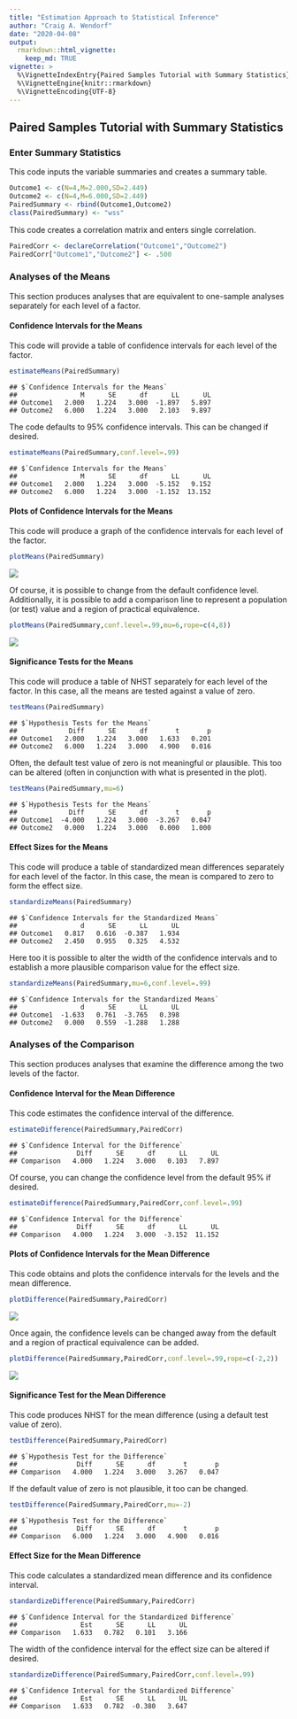 ```yaml
---
title: "Estimation Approach to Statistical Inference"
author: "Craig A. Wendorf"
date: "2020-04-08"
output: 
  rmarkdown::html_vignette:
    keep_md: TRUE
vignette: >
  %\VignetteIndexEntry{Paired Samples Tutorial with Summary Statistics}
  %\VignetteEngine{knitr::rmarkdown}
  %\VignetteEncoding{UTF-8}
---
```






## Paired Samples Tutorial with Summary Statistics

### Enter Summary Statistics

This code inputs the variable summaries and creates a summary table.

```r
Outcome1 <- c(N=4,M=2.000,SD=2.449)
Outcome2 <- c(N=4,M=6.000,SD=2.449)
PairedSummary <- rbind(Outcome1,Outcome2)
class(PairedSummary) <- "wss"
```

This code creates a correlation matrix and enters single correlation.

```r
PairedCorr <- declareCorrelation("Outcome1","Outcome2")
PairedCorr["Outcome1","Outcome2"] <- .500
```
 
### Analyses of the Means

This section produces analyses that are equivalent to one-sample analyses separately for each level of a factor.

#### Confidence Intervals for the Means

This code will provide a table of confidence intervals for each level of the factor.

```r
estimateMeans(PairedSummary)
```

```
## $`Confidence Intervals for the Means`
##                M      SE      df      LL      UL
## Outcome1   2.000   1.224   3.000  -1.897   5.897
## Outcome2   6.000   1.224   3.000   2.103   9.897
```

The code defaults to 95% confidence intervals. This can be changed if desired.

```r
estimateMeans(PairedSummary,conf.level=.99)
```

```
## $`Confidence Intervals for the Means`
##                M      SE      df      LL      UL
## Outcome1   2.000   1.224   3.000  -5.152   9.152
## Outcome2   6.000   1.224   3.000  -1.152  13.152
```

#### Plots of Confidence Intervals for the Means

This code will produce a graph of the confidence intervals for each level of the factor.

```r
plotMeans(PairedSummary)
```

![](figures/Paired-MeansA-1.png)<!-- -->

Of course, it is possible to change from the default confidence level. Additionally, it is possible to add a comparison line to represent a population (or test) value and a region of practical equivalence.

```r
plotMeans(PairedSummary,conf.level=.99,mu=6,rope=c(4,8))
```

![](figures/Paired-MeansB-1.png)<!-- -->

#### Significance Tests for the Means

This code will produce a table of NHST separately for each level of the factor. In this case, all the means are tested against a value of zero.

```r
testMeans(PairedSummary)
```

```
## $`Hypothesis Tests for the Means`
##             Diff      SE      df       t       p
## Outcome1   2.000   1.224   3.000   1.633   0.201
## Outcome2   6.000   1.224   3.000   4.900   0.016
```

Often, the default test value of zero is not meaningful or plausible. This too can be altered (often in conjunction with what is presented in the plot).

```r
testMeans(PairedSummary,mu=6)
```

```
## $`Hypothesis Tests for the Means`
##             Diff      SE      df       t       p
## Outcome1  -4.000   1.224   3.000  -3.267   0.047
## Outcome2   0.000   1.224   3.000   0.000   1.000
```

#### Effect Sizes for the Means

This code will produce a table of standardized mean differences separately for each level of the factor. In this case, the mean is compared to zero to form the effect size.

```r
standardizeMeans(PairedSummary)
```

```
## $`Confidence Intervals for the Standardized Means`
##                d      SE      LL      UL
## Outcome1   0.817   0.616  -0.387   1.934
## Outcome2   2.450   0.955   0.325   4.532
```

Here too it is possible to alter the width of the confidence intervals and to establish a more plausible comparison value for the effect size.

```r
standardizeMeans(PairedSummary,mu=6,conf.level=.99)
```

```
## $`Confidence Intervals for the Standardized Means`
##                d      SE      LL      UL
## Outcome1  -1.633   0.761  -3.765   0.398
## Outcome2   0.000   0.559  -1.288   1.288
```

### Analyses of the Comparison

This section produces analyses that examine the difference among the two levels of the factor.

#### Confidence Interval for the Mean Difference

This code estimates the confidence interval of the difference.

```r
estimateDifference(PairedSummary,PairedCorr)
```

```
## $`Confidence Interval for the Difference`
##               Diff      SE      df      LL      UL
## Comparison   4.000   1.224   3.000   0.103   7.897
```

Of course, you can change the confidence level from the default 95% if desired.

```r
estimateDifference(PairedSummary,PairedCorr,conf.level=.99)
```

```
## $`Confidence Interval for the Difference`
##               Diff      SE      df      LL      UL
## Comparison   4.000   1.224   3.000  -3.152  11.152
```

#### Plots of Confidence Intervals for the Mean Difference

This code obtains and plots the confidence intervals for the levels and the mean difference.

```r
plotDifference(PairedSummary,PairedCorr)
```

![](figures/Paired-DifferenceA-1.png)<!-- -->

Once again, the confidence levels can be changed away from the default and a region of practical equivalence can be added.

```r
plotDifference(PairedSummary,PairedCorr,conf.level=.99,rope=c(-2,2))
```

![](figures/Paired-DifferenceB-1.png)<!-- -->

#### Significance Test for the Mean Difference

This code produces NHST for the mean difference (using a default test value of zero).

```r
testDifference(PairedSummary,PairedCorr)
```

```
## $`Hypothesis Test for the Difference`
##               Diff      SE      df       t       p
## Comparison   4.000   1.224   3.000   3.267   0.047
```

If the default value of zero is not plausible, it too can be changed.

```r
testDifference(PairedSummary,PairedCorr,mu=-2)
```

```
## $`Hypothesis Test for the Difference`
##               Diff      SE      df       t       p
## Comparison   6.000   1.224   3.000   4.900   0.016
```

#### Effect Size for the Mean Difference

This code calculates a standardized mean difference and its confidence interval.

```r
standardizeDifference(PairedSummary,PairedCorr)
```

```
## $`Confidence Interval for the Standardized Difference`
##                Est      SE      LL      UL
## Comparison   1.633   0.782   0.101   3.166
```

The width of the confidence interval for the effect size can be altered if desired.

```r
standardizeDifference(PairedSummary,PairedCorr,conf.level=.99)
```

```
## $`Confidence Interval for the Standardized Difference`
##                Est      SE      LL      UL
## Comparison   1.633   0.782  -0.380   3.647
```
